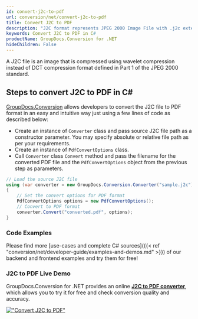 ```yaml
---
id: convert-j2c-to-pdf
url: conversion/net/convert-j2c-to-pdf
title: Convert J2C to PDF
description: "J2C format represents JPEG 2000 Image File with .j2c extension. Learn how to convert J2C to PDF file programmatically in C# language using GroupDocs.Conversion for .NET library."
keywords: Convert J2C to PDF in C#
productName: GroupDocs.Conversion for .NET
hideChildren: False
---
```


A J2C file is an image that is compressed using wavelet compression instead of DCT compression format defined in Part 1 of the JPEG 2000 standard.

## Steps to convert J2C to PDF in C#

[GroupDocs.Conversion](https://products.groupdocs.com/conversion/net) allows developers to convert the J2C file to PDF format in an easy and intuitive way just using a few lines of code as described below:

* Create an instance of `Converter` class and pass source J2C file path as a constructor parameter. You may specify absolute or relative file path as per your requirements. 
* Create an instance of `PdfConvertOptions` class.
* Call `Converter` class `Convert` method and pass the filename for the converted PDF file and the `PdfConvertOptions` object from the previous step as parameters.

```csharp
// Load the source J2C file
using (var converter = new GroupDocs.Conversion.Converter("sample.j2c"))
{
    // Set the convert options for PDF format
    PdfConvertOptions options = new PdfConvertOptions();
    // Convert to PDF format
    converter.Convert("converted.pdf", options);
}
```

### Code Examples

Please find more [use-cases and complete C# sources]({{< ref "conversion/net/developer-guide/examples-and-demos.md" >}}) of our backend and frontend examples and try them for free!

### J2C to PDF Live Demo

GroupDocs.Conversion for .NET provides an online [**J2C to PDF converter**](https://products.groupdocs.app/conversion/j2c-to-pdf), which allows you to try it for free and check conversion quality and accuracy.

[!["Convert J2C to PDF"](conversion/net/images/convert-j2c-to-pdf.png)](https://products.groupdocs.app/conversion/j2c-to-pdf)